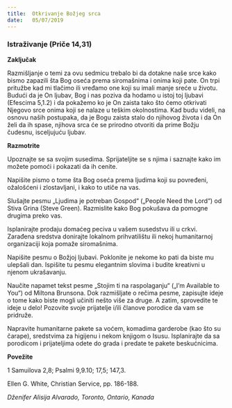 ```yaml
---
title:  Otkrivanje Božjeg srca
date:   05/07/2019
---
```


### Istraživanje  (Priče 14,31)

**Zaključak**

Razmišljanje o temi za ovu sedmicu trebalo bi da dotakne naše srce kako bismo zapazili šta Bog oseća prema siromašnima i onima koji pate. On trpi pritužbe kad mi tlačimo ili vređamo one koji su imali manje sreće u životu. Budući da je On ljubav, Bog i nas poziva da hodamo u istoj toj ljubavi (Efescima 5,1.2) i da pokažemo ko je On zaista tako što ćemo otkrivati Njegovo srce onima koji se nalaze u teškim okolnostima. Kad budu videli, na osnovu naših postupaka, da je Bogu zaista stalo do njihovog života i da On želi da ih spase, njihova srca će se prirodno otvoriti da prime Božju čudesnu, isceljujuću ljubav.

**Razmotrite**

Upoznajte se sa svojim susedima. Sprijateljite se s njima i saznajte kako im možete pomoći i pokazati da ih cenite.

Napišite pismo o tome šta Bog oseća prema ljudima koji su povređeni, ožalošćeni i zlostavljani, i kako to utiče na vas.

Slušajte pesmu „Ljudima je potreban Gospod“ („People Need the Lord“) od Stiva Grina (Steve Green). Razmislite kako Bog pokušava da pomogne drugima preko vas.

Isplanirajte prodaju domaćeg peciva u vašem susedstvu ili u crkvi. Zarađena sredstva donirajte lokalnom prihvatilištu ili nekoj humanitarnoj organizaciji koja pomaže siromašnima.

Napišite pesmu o Božjoj ljubavi. Poklonite je nekome ko pati da biste mu ulepšali dan. Ispišite tu pesmu elegantnim slovima i budite kreativni u njenom ukrašavanju.

Naučite napamet tekst pesme „Stojim ti na raspolaganju“ („I’m Available to You“) od Miltona Brunsona. Dok razmišljate o rečima pesme, zapisujte ideje o tome kako biste mogli učiniti nešto više za druge. A zatim, sprovedite te ideje u delo! Pozovite svoje prijatelje i/ili članove porodice da vam se pridruže.

Napravite humanitarne pakete sa voćem, komadima garderobe (kao što su čarape), sredstvima za higijenu i nekom knjigom o Isusu. Isplanirajte da sa porodicom i prijateljima odete do grada i predate te pakete beskućnicima.

**Povežite**

1 Samuilova 2,8; Psalmi 9,9.10; 17,5; 147,3.

Ellen G. White, Christian Service, pp. 186-188.

*Dženifer Alisija Alvarado, Toronto, Ontario, Kanada*
